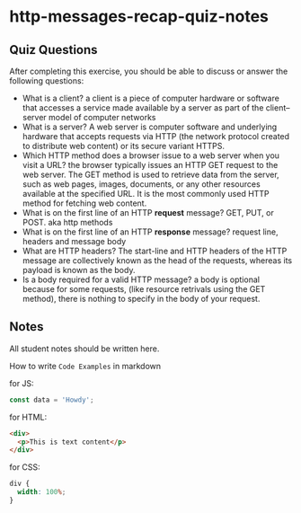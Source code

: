 # http-messages-recap-quiz-notes

## Quiz Questions

After completing this exercise, you should be able to discuss or answer the following questions:

- What is a client?
  a client is a piece of computer hardware or software that accesses a service made available by a server as part of the client–server model of computer networks
- What is a server?
  A web server is computer software and underlying hardware that accepts requests via HTTP (the network protocol created to distribute web content) or its secure variant HTTPS.
- Which HTTP method does a browser issue to a web server when you visit a URL?
  the browser typically issues an HTTP GET request to the web server. The GET method is used to retrieve data from the server, such as web pages, images, documents, or any other resources available at the specified URL. It is the most commonly used HTTP method for fetching web content.
- What is on the first line of an HTTP **request** message?
  GET, PUT, or POST. aka http methods
- What is on the first line of an HTTP **response** message?
  request line, headers and message body
- What are HTTP headers?
  The start-line and HTTP headers of the HTTP message are collectively known as the head of the requests, whereas its payload is known as the body.
- Is a body required for a valid HTTP message?
  a body is optional because for some requests, (like resource retrivals using the GET method), there is nothing to specify in the body of your request.

## Notes

All student notes should be written here.

How to write `Code Examples` in markdown

for JS:

```javascript
const data = 'Howdy';
```

for HTML:

```html
<div>
  <p>This is text content</p>
</div>
```

for CSS:

```css
div {
  width: 100%;
}
```
